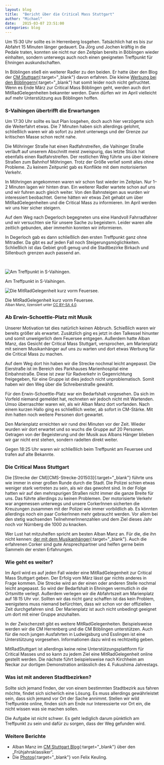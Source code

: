 ```yaml
---
layout: blog
title:  "Bericht über die Critical Mass Stuttgart"
author: "Michael"
date:   2015-03-07 23:51:00
categories: blog
---
```


<div class="text-columns" markdown="1">
Um 15:30&nbsp;Uhr sollte es in Herrenberg losgehen.  Tatsächlich hat es bis zur Abfahrt 15&nbsp;Minuten länger gedauert.  Da Jörg und Jochen kräftig in die Pedale traten, konnten sie nicht nur den Zeitplan bereits in Böblingen wieder einhalten, sondern unterwegs auch noch einen geeigneten Treffpunkt für Ehningen auskundschaften.

In Böblingen stieß ein weiterer Radler zu den beiden.  Er hatte über den Blog der [CM Stuttgart][CM-Stuttgart]{:target="_blank"} davon erfahren.  Die kleine [Werbung bei den Böblingern][Werbung-BB]{:target="_blank"} hat somit leider noch nicht gefruchtet.  Wenn es Ende März zur Critical Mass Böblingen geht, werden auch dort MitRadGelegenheiten bekannter werden.  Dann dürfen wir im April vielleicht auf mehr Unterstützung aus Böblingen hoffen.
</div>

### S-Vaihingen übertrifft die Erwartungen

<div class="text-columns" markdown="1">
Um 17:30&nbsp;Uhr sollte es laut Plan losgehen, doch auch hier verzögerte sich die Weiterfahrt etwas.  Die 7&nbsp;Minuten haben sich allerdings gelohnt, schließlich waren wir ab sofort zu zehnt unterwegs und der Grenze zur kritischen Masse schon recht nahe.

Die Möhringer Straße hat einen Radfahrstreifen, die Vaihinger Straße verläuft auf unserem Abschnitt meist zweispurig, das letzte Stück hat ebenfalls einen Radfahrstreifen.  Der restlichen Weg führte uns über kleinere Straßen zum Bahnhof Möhringen.  Trotz der Größe verlief somit alles ohne Probleme.  Zu keinem Zeitpunkt gab es Konflikte mit dem motorisierten Verkehr.

In Möhringen angekommen waren wir schon fast wieder im Zeitplan.  Nur 1–2 Minuten lagen wir hinten dran.  Ein weiterer Radler wartete schon auf uns und wir fuhren auch gleich weiter.  Von den Bahnsteigen aus wurden wir interessiert beobachtet.  Gerne hätten wir etwas Zeit gehabt um über MitRadGelegenheiten und die Critical Mass zu informieren.  Im April werden wir uns hier sicher steigern.

Auf dem Weg nach Degerloch begegneten uns eine Handvoll Fahrradfahrer und wir versuchten sie für unsere Sache zu begeistern.  Leider waren alle zeitlich gebunden, aber immerhin konnten wir informieren.

In Degerloch gab es dann schließlich den ersten Treffpunkt ganz ohne Mitradler.  Da gibt es auf jeden Fall noch Steigerungsmöglichkeiten.  Schließlich ist das Gebiet groß genug und die Stadtbezirke Birkach und Sillenbuch grenzen auch passend an.
</div>

&nbsp;

<div class="row">
  <div class="col-xs-12 col-md-6">
    <div class="thumbnail">
      <img src="{{ "/images/blog/2015-03-06/Vaihingen-750.jpg" | prepend: site.baseurl }}" alt="Am Treffpunkt in S-Vaihingen.">
      <div class="caption">
        <p>Am Treffpunkt in S-Vaihingen.</p>
      </div>
    </div>
  </div>
  <div class="col-xs-12 col-md-6">
    <div class="thumbnail">
      <img src="{{ "/images/blog/2015-03-06/Silberburgstrasse-750.jpg" | prepend: site.baseurl }}" alt="Die MitRadGelegenheit kurz vorm Feuersee.">
      <div class="caption">
        <p>
          Die MitRadGelegenheit kurz vorm Feuersee.<br>
          <small>
            <span class="fa fa-copyright"></span> Alban Manz,
            lizensiert unter <a href="http://creativecommons.org/licenses/by-sa/4.0/" target="_blank">CC BY-SA 4.0</a>.
          </small>
        </p>
      </div>
    </div>
  </div>
</div>


### Ab Erwin-Schoettle-Platz mit Musik

<div class="text-columns" markdown="1">
Unserer Motivation tat dies natürlich keinen Abbruch.  Schießlich waren wir bereits größer als erwartet.  Zusätzlich ging es jetzt in den Talkessel hinunter und somit unweigerlich dem Feuersee entgegen.  Außerdem hatte Alban Manz, das Gesicht der Critical Mass Stuttgart, versprochen, am Marienplatz mit seinem Musikanhänger auf uns zu warten und dort etwas Werbung für die Critical Mass zu machen.

Auf dem Weg dort hin haben wir die Strecke nochmal leicht angepasst.  Die Eierstraße ist im Bereich des Parkhauses Marienhospital eine Einbahnstraße.  Diese ist zwar für Radverkehr in Gegenrichtung freigegeben, für eine Gruppe ist dies jedoch nicht unproblematisch.  Somit haben wir den Weg über die Schreiberstraße gewählt.

Für den Erwin-Schoettle-Platz war ein Bedarfshalt vorgesehen.  Da sich im Vorfeld niemand gemeldet hat, rechneten wir jedoch nicht mit Wartenden.  Umso überraschter waren wir, als wir Alban Manz dort vorfanden.  Nach einem kurzen Hallo ging es schließlich weiter, ab sofort in CM-Stärke.  Mit ihm hatten noch weitere Personen dort gewartet.

Den Marienplatz erreichten wir rund drei Minuten vor der Zeit.  Wieder wurden wir dort erwartet und so wuchs die Gruppe auf 20 Personen.  Getragen von der Begeisterung und der Musik aus Albans Hänger blieben wir gar nicht erst stehen, sondern radelten direkt weiter.

Gegen 18:25&nbsp;Uhr waren wir schließlich beim Treffpunkt am Feuersee und trafen auf alte Bekannte.
</div>


### Die Critical Mass Stuttgart

<div class="text-columns" markdown="1">
Die [Strecke der CM][CMS-Strecke-201503]{:target="_blank"} führte uns wie immer in einer großen Runde durch die Stadt.  Die Polizei schien etwas weniger stark vertreten zu sein, als wir das gewohnt sind.  In der Folge hatten wir auf den mehrspurigen Straßen nicht immer die ganze Breite für uns.  Das führte allerdings zu keinen Problemen.  Der motorisierte Verkehr war angemessen unterwegs und unsere CorkerInnen sicherten die Kreuzungen zusammen mit der Polizei wie immer vorbildlich ab.  Es könnten allerdings noch ein paar CorkerInnen mehr gebraucht werden.  Vor allem bei den stetig wachsenden TeilnehmerInnenzahlen und dem Ziel dieses Jahr noch vor Nürnberg die 1000 zu knacken.

Wer Lust hat mitzuhelfen spricht am besten Alban Manz an.  Für die, die ihn nicht kennen: [der mit dem Musikanhänger][AlbanManz]{:target="_blank"}.  Auch die erfahrenen Corker sind gute Ansprechpartner und helfen gerne beim Sammeln der ersten Erfahrungen.
</div>

<div id="figure"></div>


### Wie geht es weiter?

<div class="text-columns" markdown="1">
Im April wird es auf jeden Fall wieder eine MitRadGelegenheit zur Critical Mass Stuttgart geben.  Der Erfolg vom März lässt gar nichts anderes in Frage kommen.  Die Strecke wird an der einen oder anderen Stelle nochmal leicht angepasst.  So wird der Bedarfshalt in Ehningen vermutlich in die Ortsmitte verlegt.  Außerdem verlegen wir die Abfahrtszeit am Marienplatz auf 18:15&nbsp;Uhr vor.  Sollten wir das nicht ganz schaffen ist das kein Problem, wenigstens muss niemand befürchten, dass wir schon vor der offiziellen Zeit durchgefahren sind.  Der Marienplatz ist auch nicht unbedingt geeignet um dort mit einer Gruppe anzuhalten.

In der Zwischenzeit gibt es weitere MitRadGelegenheiten.  Beispielsweise werden wir die CM Herrenberg und die CM Böblingen unterstützen.  Auch für die noch jungen Ausfahrten in Ludwigsburg und Esslingen ist eine Unterstützung vorgesehen.  Informationen dazu wird es rechtzeitig geben.

MitRadStuttgart ist allerdings keine reine Unterstützungsplattform für Critical Masses und so kann zu jedem Ziel eine MitRadGelegenheit online gestellt werden.  Die nächste führt beispielsweise nach Kirchheim am Neckar zur dortigen Demonstration anlässlich des 4. Fukushima Jahrestags.
</div>

### Was ist mit anderen Stadtbezirken?

<div class="text-columns" markdown="1">
Sollte sich jemand finden, der von einem bestimmten Stadtbezirk aus fahren möchte, findet sich sicherlich eine Lösung.  Es muss allerdings gewährleistet sein, dass sich jemand vor Ort der Sache annimmt.  Stellen wir wild Treffpunkte online, finden sich am Ende nur Interessierte vor Ort ein, die nicht wissen was sie machen sollen.

Die Aufgabe ist nicht schwer.  Es geht lediglich darum pünktlich am Treffpunkt zu sein und dafür zu sorgen, dass der Weg gefunden wird.
</div>


### Weitere Berichte

* Alban Manz im [CM Stuttgart Blog][CMS-Bericht]{:target="_blank"} über den „Frühjahrsklassiker“.
* Die [Photos][Gniluek-Photos]{:target="_blank"} von Felix Keuling.




<script src="{{ "/vendor/js/d3.min.js" | prepend: site.baseurl }}"></script>
<script src="{{ "/js/attendance.min.js" | prepend: site.baseurl }}"></script>

<script>
  $(document).ready(function(){
    showAttendance(
      "/data/critical-mass/attendance/stuttgart.json",
      "figure"
    );
  });
</script>




[CM-Stuttgart]:       https://criticalmassstuttgart.wordpress.com/
[Werbung-BB]:         http://www.radeln-in-bb.de/critical-mass-boeblingen-27-maerz-und-touren-zur-critical-mass-stuttgart/
[CMS-Strecke-201503]: https://criticalmassstuttgart.wordpress.com/2015/03/04/strecke-am-6-marz-2015/
[AlbanManz]:          http://gniluek.de/criticalmass/2015/01/02/html/2015-01-02_054.html
[CMS-Bericht]:        https://criticalmassstuttgart.wordpress.com/2015/03/08/fruhjahrsklassiker/
[Gniluek-Photos]:     http://gniluek.de/criticalmass/2015/03/06/index.html
